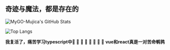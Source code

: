 ## 奇迹与魔法，都是存在的

![MyGO-Mujica's GitHub Stats](https://github-readme-stats.vercel.app/api?username=MyGO-Mujica)

![Top Langs](https://github-readme-stats.vercel.app/api/top-langs/?username=MyGO-Mujica&layout=compact)


**我复活了，痛苦学习typescript中**🚀 🚀 🚀 🚀 🚀 🚀 🚀 🚀 
**vue和react真是一对苦命鹌鹑**
